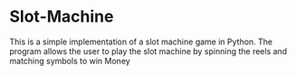 # Slot-Machine
This is a simple implementation of a slot machine game in Python. The program allows the user to play the slot machine by spinning the reels and matching symbols to win Money
